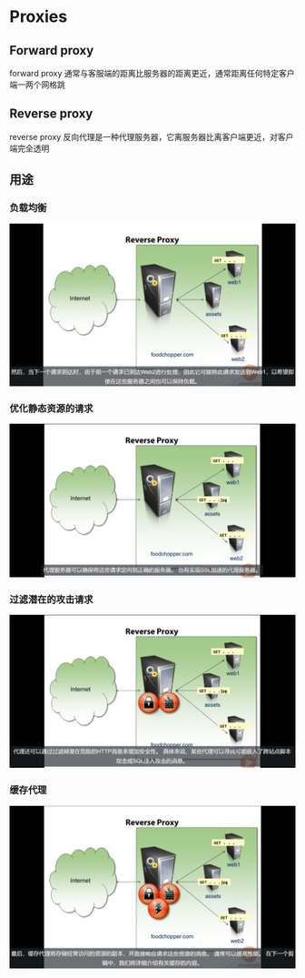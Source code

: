 # Proxies



## Forward proxy

forward proxy 通常与客服端的距离比服务器的距离更近，通常距离任何特定客户端一两个网格跳



## Reverse proxy

reverse proxy 反向代理是一种代理服务器，它离服务器比离客户端更近，对客户端完全透明



## 用途



### 负载均衡

![](img\reverse_proxy.png)



### 优化静态资源的请求

![](img\reverse_proxy2.png)



### 过滤潜在的攻击请求

![](img\reverse_proxy3.png)



### 缓存代理

![](img\reverse_proxy4.png)